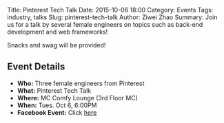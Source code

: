 Title: Pinterest Tech Talk
Date: 2015-10-06 18:00
Category: Events
Tags: industry, talks
Slug: pinterest-tech-talk
Author: Ziwei Zhao 
Summary: Join us for a talk by several female engineers on topics such as back-end development and web frameworks!

Snacks and swag will be provided!

## Event Details ##

+ **Who:** Three female engineers from Pinterest
+ **What:** Pinterest Tech Talk
+ **Where:** MC Comfy Lounge (3rd Floor MC)
+ **When:** Tues. Oct 6, 6:00PM
+ **Facebook Event:** Click [here](https://www.facebook.com/events/504079399773605/)
